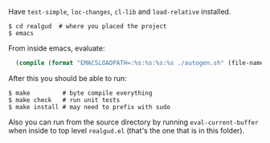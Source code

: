 Have `test-simple`, `loc-changes`, `cl-lib` and `load-relative` installed.

    $ cd realgud  # where you placed the project
    $ emacs


From inside emacs, evaluate:

```lisp
  (compile (format "EMACSLOADPATH=:%s:%s:%s:%s ./autogen.sh" (file-name-directory (locate-library "test-simple.elc")) (file-name-directory (locate-library "load-relative.elc")) (file-name-directory (locate-library "loc-changes.elc")) (file-name-directory (locate-library "realgud.elc")) ))
  ```

After this you should be able to run:

    $ make         # byte compile everything
    $ make check   # run unit tests
    $ make install # may need to prefix with sudo


Also you can run from the source directory by running `eval-current-buffer`
when inside to top level `realgud.el` (that's the one that is in this folder).
